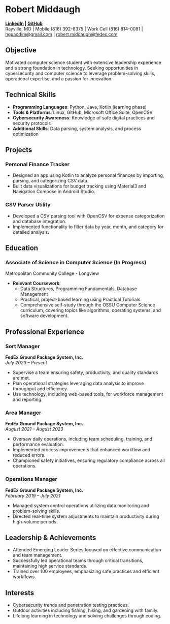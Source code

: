 # Robert Middaugh

**[LinkedIn](https://www.linkedin.com/in/robert-middaugh-b302299b?utm_source=share&utm_campaign=share_via&utm_content=profile&utm_medium=android_app) | [GitHub](https://github.com/Rmiddaugh10)**  
Rayville, MO | Mobile (816) 392-8375 | Work Cell (816) 814-0081 | hguaddim@gmail.com |
robert.middaugh@fedex.com

## Objective

Motivated computer science student with extensive leadership experience and a strong foundation in technology. Seeking opportunities in cybersecurity and computer science to leverage problem-solving skills, operational expertise, and a passion for innovation.

## Technical Skills

- **Programming Languages**: Python, Java, Kotlin (learning phase)
- **Tools & Platforms**: Linux, GitHub, Microsoft Office Suite, OpenCSV
- **Cybersecurity Awareness**: Knowledge of safe digital practices and security protocols
- **Additional Skills**: Data parsing, system analysis, and process optimization

## Projects

### Personal Finance Tracker

- Designed an app using Kotlin to analyze personal finances by importing, parsing, and categorizing CSV data.
- Built data visualizations for budget tracking using Material3 and Navigation Compose in Android Studio.

### CSV Parser Utility

- Developed a CSV parsing tool with OpenCSV for expense categorization and database integration.
- Implemented functionality to filter data by year, month, and category for detailed analysis.

## Education

### Associate of Science in Computer Science (In Progress)  
Metropolitan Community College - Longview

- **Relevant Coursework**:
  - Data Structures, Programming Fundamentals, Database Management
  - Practical, project-based learning using Practical Tutorials.
  - Comprehensive self-study through the OSSU Computer Science curriculum, covering topics like algorithms, operating systems, and software development.

## Professional Experience

### Sort Manager  
**FedEx Ground Package System, Inc.**  
*July 2023 – Present*

- Supervise a team ensuring safety, productivity, and quality standards are met.
- Plan operational strategies leveraging data analysis to improve throughput and efficiency.
- Use technology, including web-based tools, for workforce management and reporting.

### Area Manager  
**FedEx Ground Package System, Inc.**  
*August 2021 – August 2023*

- Oversaw daily operations, including team scheduling, training, and performance evaluation.
- Implemented process improvements that enhanced workflow and reduced errors.
- Championed safety initiatives, ensuring regulatory compliance across all operations.

### Operations Manager  
**FedEx Ground Package System, Inc.**  
*February 2019 – July 2021*

- Managed system control operations utilizing data monitoring and problem-solving skills.
- Directed real-time system adjustments to maintain productivity during high-volume periods.

## Leadership & Achievements

- Attended Emerging Leader Series focused on effective communication and team management.
- Successfully led operational teams through critical transitions, maintaining high service standards.
- Trained over 100 employees, emphasizing safe practices and efficient workflows.

## Interests

- Cybersecurity trends and penetration testing practices.
- Outdoor activities including fishing, hiking, and gardening with family.
- Lifelong learning in technology and solving challenges through coding.

